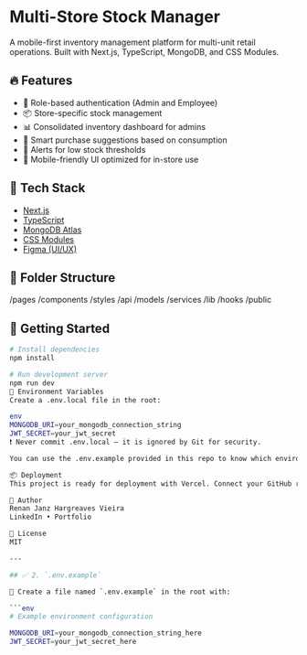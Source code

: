 # Multi-Store Stock Manager

A mobile-first inventory management platform for multi-unit retail operations. Built with Next.js, TypeScript, MongoDB, and CSS Modules.

## 🔥 Features

- 🔐 Role-based authentication (Admin and Employee)
- 📦 Store-specific stock management
- 📊 Consolidated inventory dashboard for admins
- 🛒 Smart purchase suggestions based on consumption
- 🚨 Alerts for low stock thresholds
- 📱 Mobile-friendly UI optimized for in-store use

## 🧰 Tech Stack

- [Next.js](https://nextjs.org/)
- [TypeScript](https://www.typescriptlang.org/)
- [MongoDB Atlas](https://www.mongodb.com/cloud/atlas)
- [CSS Modules](https://nextjs.org/docs/basic-features/built-in-css-support)
- [Figma (UI/UX)](https://figma.com)

## 📁 Folder Structure

/pages
/components
/styles
/api
/models
/services
/lib
/hooks
/public


## 🚀 Getting Started

```bash
# Install dependencies
npm install

# Run development server
npm run dev
🔐 Environment Variables
Create a .env.local file in the root:

env
MONGODB_URI=your_mongodb_connection_string
JWT_SECRET=your_jwt_secret
❗ Never commit .env.local – it is ignored by Git for security.

You can use the .env.example provided in this repo to know which environment variables are required.

📦 Deployment
This project is ready for deployment with Vercel. Connect your GitHub repo and add environment variables directly in the dashboard.

👤 Author
Renan Janz Hargreaves Vieira
LinkedIn • Portfolio

📜 License
MIT

---

## ✅ 2. `.env.example`

📌 Create a file named `.env.example` in the root with:

```env
# Example environment configuration

MONGODB_URI=your_mongodb_connection_string_here
JWT_SECRET=your_jwt_secret_here